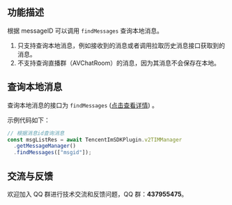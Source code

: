## 功能描述

根据 messageID 可以调用 `findMessages` 查询本地消息。

1. 只支持查询本地消息，例如接收到的消息或者调用拉取历史消息接口获取到的消息。
2. 不支持查询直播群（AVChatRoom）的消息，因为其消息不会保存在本地。

## 查询本地消息

查询本地消息的接口为 `findMessages` ([点击查看详情](https://comm.qq.com/im-react-native-doc/classes/MessageManager__________.V2TIMMessageManager.html#findMessages)) 。

示例代码如下：

```javascript
// 根据消息id查询消息
const msgListRes = await TencentImSDKPlugin.v2TIMManager
  .getMessageManager()
  .findMessages(["msgid"]);
```

## 交流与反馈

欢迎加入 QQ 群进行技术交流和反馈问题，QQ 群：**437955475**。
